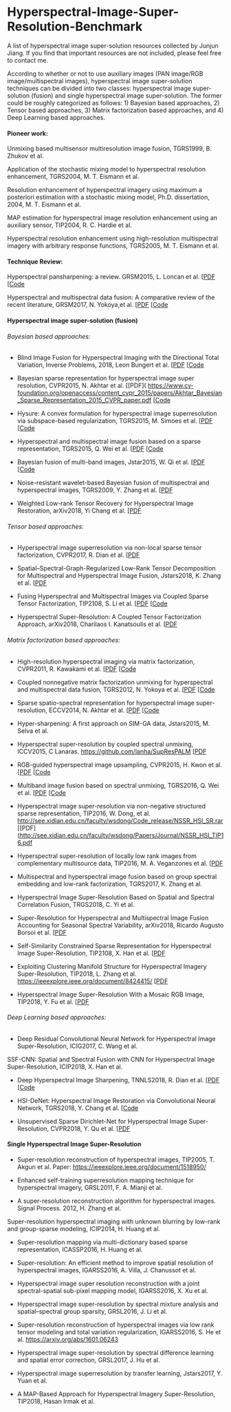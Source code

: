 # Hyperspectral-Image-Super-Resolution-Benchmark
A list of hyperspectral image super-solution resources collected by Junjun Jiang. If you find that important resources are not included, please feel free to contact me.

According to whether or not to use auxiliary images (PAN image/RGB image/multispectral images), hyperspectral image super-solution techniques can be divided into two classes: hyperspectral image super-solution (fusion) and single hyperspectral image super-solution. The former could be roughly categorized as follows: 1) Bayesian based approaches, 2) Tensor based approaches, 3) Matrix factorization based approaches, and 4) Deep Learning based approaches. 

#### Pioneer work:
Unmixing based multisensor multiresolution image fusion, TGRS1999, B. Zhukov et al.

Application of the stochastic mixing model to hyperspectral resolution enhancement, TGRS2004, M. T. Eismann et al.

Resolution enhancement of hyperspectral imagery using maximum a posteriori estimation with a stochastic mixing model, Ph.D. dissertation, 2004, M. T. Eismann et al.

MAP estimation for hyperspectral image resolution enhancement using an auxiliary sensor, TIP2004, R. C. Hardie et al.

Hyperspectral resolution enhancement using high-resolution multispectral imagery with arbitrary response functions, TGRS2005, M. T. Eismann et al.

#### Technique Review:
Hyperspectral pansharpening: a review. GRSM2015, L. Loncan et al.
[[PDF](http://wei.perso.enseeiht.fr/papers/HyperPAN_review_2015.pdf) 
[[Code](http://wei.perso.enseeiht.fr/data/Results_GRSM_Qi%20WEI.zip)

Hyperspectral and multispectral data fusion: A comparative review of the recent literature, GRSM2017, N. Yokoya,et al.
[[PDF](http://naotoyokoya.com/assets/pdf/NYokoyaGRSM2017.pdf)
[[Code](https://openremotesensing.net/wp-content/uploads/2017/11/HSMSFusionToolbox.zip)


#### Hyperspectral image super-solution (fusion)
###### Bayesian based approaches:
- Blind Image Fusion for Hyperspectral Imaging with the Directional Total Variation, Inverse Problems, 2018, Leon Bungert et al.
[[PDF](https://arxiv.org/abs/1710.05705)
[[Code](https://github.com/mehrhardt/blind_remote_sensing)

- Bayesian sparse representation for hyperspectral image super resolution, CVPR2015, N. Akhtar et al.
[[PDF]( https://www.cv-foundation.org/openaccess/content_cvpr_2015/papers/Akhtar_Bayesian_Sparse_Representation_2015_CVPR_paper.pdf
[[Code](http://openremotesensing.net/wp-content/uploads/2016/12/Supplementary.zip)

- Hysure: A convex formulation for hyperspectral image superresolution via subspace-based regularization, TGRS2015, M. Simoes et al.
[[PDF](https://arxiv.org/abs/1411.4005)
[[Code](https://github.com/alfaiate/HySure)

- Hyperspectral and multispectral image fusion based on a sparse representation, TGRS2015, Q. Wei et al.
[[PDF](https://arxiv.org/pdf/1409.5729)
[[Code](http://wei.perso.enseeiht.fr/demo/SparseFusion_2014-12-03.zip)

- Bayesian fusion of multi-band images, Jstar2015, W. Qi et al.
[[PDF](http://wei.perso.enseeiht.fr/papers/WEI_JSTSP_final.pdf)
[[Code](http://wei.perso.enseeiht.fr/demo/MCMCFusion.7z)

- Noise-resistant wavelet-based Bayesian fusion of multispectral and hyperspectral images, TGRS2009, Y. Zhang et al.
[[PDF](https://ieeexplore.ieee.org/iel5/36/4358825/04967929.pdf)

- Weighted Low-rank Tensor Recovery for Hyperspectral Image Restoration, arXiv2018, Yi Chang et al.
[[PDF](https://arxiv.org/pdf/1709.00192.pdf)

###### Tensor based approaches:
- Hyperspectral image superresolution via non-local sparse tensor factorization, CVPR2017, R. Dian et al.
[[PDF](https://sites.google.com/site/leyuanfang/cvpr-17)

- Spatial–Spectral-Graph-Regularized Low-Rank Tensor Decomposition for Multispectral and Hyperspectral Image Fusion, Jstars2018, K. Zhang et al.
[[PDF](https://www.researchgate.net/publication/322559599_Spatial-Spectral-Graph-Regularized_Low-Rank_Tensor_Decomposition_for_Multispectral_and_Hyperspectral_Image_Fusion)

- Fusing Hyperspectral and Multispectral Images via Coupled Sparse Tensor Factorization, TIP2108, S. Li et al.
[[PDF](https://drive.google.com/open?id=1ZJQB1RhjRO9JNTBVaNknk1DXjiWfg6Gd)
[[Code](https://drive.google.com/open?id=12eleEjv7wKQxFCBUcIGkEl-wiUiJxwTv)

- Hyperspectral Super-Resolution: A Coupled Tensor Factorization Approach, arXiv2018, Charilaos I. Kanatsoulis et al.
[[PDF](https://arxiv.org/pdf/1804.05307.pdf)

###### Matrix factorization based approaches:
- High-resolution hyperspectral imaging via matrix factorization, CVPR2011, R. Kawakami et al.
[[PDF](http://citeseerx.ist.psu.edu/viewdoc/download?doi=10.1.1.221.3532&rep=rep1&type=pdf)
[[Code](http://www.nae-lab.org/~rei/research/hh/index.html)

- Coupled nonnegative matrix factorization unmixing for hyperspectral and multispectral data fusion, TGRS2012, N. Yokoya et al.
[[PDF](http://naotoyokoya.com/assets/pdf/NYokoyaTGRS2012.pdf)
[[Code](http://naotoyokoya.com/assets/zip/CNMF_MATLAB.zip)

- Sparse spatio-spectral representation for hyperspectral image super-resolution, ECCV2014, N. Akhtar et al.
[[PDF](http://openremotesensing.net/wp-content/uploads/2016/12/ECCV2014_Naveed.pdf)
[[Code](http://openremotesensing.net/wp-content/uploads/2016/12/HSISuperRes.zip)

- Hyper-sharpening: A first approach on SIM-GA data, Jstars2015, M. Selva et al.

- Hyperspectral super-resolution by coupled spectral unmixing, ICCV2015, C Lanaras.
https://github.com/lanha/SupResPALM
[[PDF](https://www.cv-foundation.org/openaccess/content_iccv_2015/papers/Lanaras_Hyperspectral_Super-Resolution_by_ICCV_2015_paper.pdf)

- RGB-guided hyperspectral image upsampling, CVPR2015, H. Kwon et al.
[[PDF](https://pdfs.semanticscholar.org/2dfb/a20d04832e6ee7076c695f7bb99dcf1a3f02.pdf)
[[Code](https://sites.google.com/site/rgbhsupsampling/)

- Multiband image fusion based on spectral unmixing, TGRS2016, Q. Wei et al.
[[PDF](https://arxiv.org/abs/1603.08720) 
[[Code](https://github.com/qw245/FUMI)

- Hyperspectral image super-resolution via non-negative structured sparse representation, TIP2016, W. Dong, et al.
http://see.xidian.edu.cn/faculty/wsdong/Code_release/NSSR_HSI_SR.rar
[[PDF](http://see.xidian.edu.cn/faculty/wsdong/Papers/Journal/NSSR_HSI_TIP16.pdf

- Hyperspectral super-resolution of locally low rank images from complementary multisource data, TIP2016, M. A. Veganzones et al.
[[PDF](https://hal.archives-ouvertes.fr/hal-00960076/document)

- Multispectral and hyperspectral image fusion based on group spectral embedding and low-rank factorization, TGRS2017, K. Zhang et al.

- Hyperspectral Image Super-Resolution Based on Spatial and Spectral Correlation Fusion, TRGS2018, C. Yi et al.

- Super-Resolution for Hyperspectral and Multispectral Image Fusion Accounting for Seasonal Spectral Variability, arXiv2018, Ricardo Augusto Borsoi et al.
[[PDF](https://arxiv.org/abs/1808.10072)

- Self-Similarity Constrained Sparse Representation for Hyperspectral Image Super-Resolution, TIP2108, X. Han et al.
[[PDF](https://www.researchgate.net/publication/257879745_Hyperspectral_imagery_super-resolution_by_sparse_representation_and_spectral_regularization)

- Exploiting Clustering Manifold Structure for Hyperspectral Imagery Super-Resolution, TIP2018, L. Zhang et al.
https://ieeexplore.ieee.org/document/8424415/
[[PDF](https://sites.google.com/site/leizhanghyperspectral/publications)

- Hyperspectral Image Super-Resolution With a Mosaic RGB Image, TIP2018, Y. Fu et al.
[[PDF](https://ieeexplore.ieee.org/document/8410569/)

###### Deep Learning based approaches:
- Deep Residual Convolutional Neural Network for Hyperspectral Image Super-Resolution, ICIG2017, C. Wang et al.

SSF-CNN: Spatial and Spectral Fusion with CNN for Hyperspectral Image Super-Resolution, ICIP2018, X. Han et al.

- Deep Hyperspectral Image Sharpening, TNNLS2018, R. Dian et al.
[[PDF](https://drive.google.com/open?id=1FIyVL9c8jlDY3heEZ57nGvpSDZc0mkeT)
[[Code](https://drive.google.com/open?id=19xYNnCht1-_nh4pys6Fw7z0mVQqRha8k)


- HSI-DeNet: Hyperspectral Image Restoration via Convolutional Neural Network, TGRS2018, Y. Chang et al.
[[Code](http://www.escience.cn/people/changyi/index.html)

- Unsupervised Sparse Dirichlet-Net for Hyperspectral Image Super-Resolution, CVPR2018, Y. Qu et al.
[[PDF](https://arxiv.org/abs/1804.05042)

#### Single Hyperspectral Image Super-Resolution

- Super-resolution reconstruction of hyperspectral images, TIP2005, T. Akgun et al.
Paper: https://ieeexplore.ieee.org/document/1518950/

- Enhanced self-training superresolution mapping technique for hyperspectral imagery, GRSL2011, F. A. Mianji et al.

- A super-resolution reconstruction algorithm for hyperspectral images. Signal Process. 2012, H. Zhang et al.

Super-resolution hyperspectral imaging with unknown blurring by low-rank and group-sparse modeling, ICIP2014, H. Huang et al.

- Super-resolution mapping via multi-dictionary based sparse representation, ICASSP2016, H. Huang et al.

- Super-resolution: An efficient method to improve spatial resolution of hyperspectral images, IGARSS2016, A. Villa, J. Chanussot et al.

- Hyperspectral image super resolution reconstruction with a joint spectral-spatial sub-pixel mapping model, IGARSS2016, X. Xu et al.

- Hyperspectral image super-resolution by spectral mixture analysis and spatial–spectral group sparsity, GRSL2016, J. Li et al.

- Super-resolution reconstruction of hyperspectral images via low rank tensor modeling and total variation regularization, IGARSS2016, S. He et al.
https://arxiv.org/abs/1601.06243

- Hyperspectral image super-resolution by spectral difference learning and spatial error correction, GRSL2017, J. Hu et al.

- Hyperspectral image superresolution by transfer learning, Jstars2017, Y. Yuan et al.

- A MAP-Based Approach for Hyperspectral Imagery Super-Resolution, TIP2018, Hasan Irmak et al.


